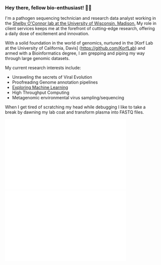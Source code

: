 ### Hey there, fellow bio-enthusiast! 🧬🔬

I'm a pathogen sequencing technician and research data analyst working in the [Shelby O'Connor lab at the University of Wisconsin, Madison.](https://slo.pathology.wisc.edu/) My role in client services keeps me at the forefront of cutting-edge research, offering a daily dose of excitement and innovation. 

With a solid foundation in the world of genomics, nurtured in the [Korf Lab at the University of California, Davis] (https://github.com/KorfLab) and armed with a Bioinformatics degree, I am grepping and piping my way through large genomic datasets. 

My current research interests include:
- Unraveling the secrets of Viral Evolution
- Proofreading Genome annotation pipelines
- [Exploring Machine Learning](https://www.kaggle.com/willgardnerbiotech/code)
- High Throughput Computing
- Metagenomic environmental virus sampling/sequencing

When I get tired of scratching my head while debugging I like to take a break by dawning my lab coat and transform plasma into FASTQ files.

<img src = "https://github.com/William-Gardner-Biotech/Github-stats/blob/master/generated/overview.svg" width=400></img> <img src = "https://github.com/William-Gardner-Biotech/Github-stats/blob/master/generated/languages.svg" width=400></img>
